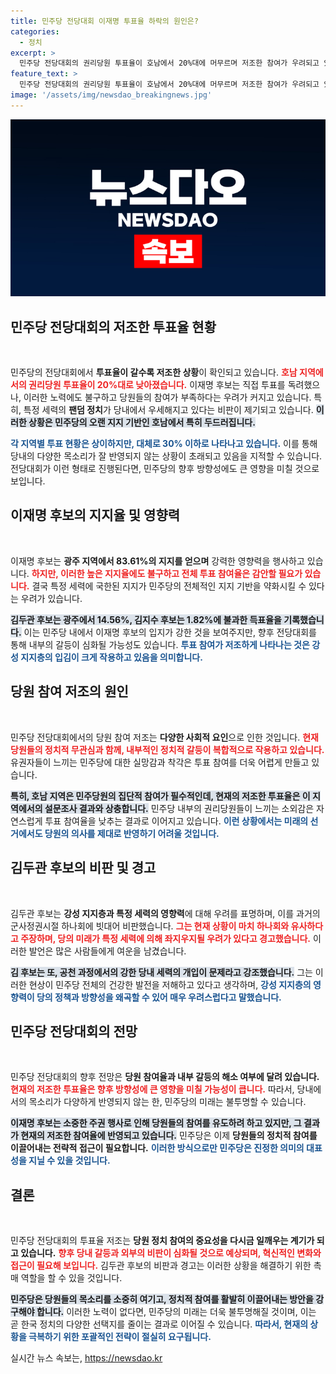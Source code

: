 ```yaml
---
title: 민주당 전당대회 이재명 투표율 하락의 원인은?
categories:
  - 정치
excerpt: >
  민주당 전당대회의 권리당원 투표율이 호남에서 20%대에 머무르며 저조한 참여가 우려되고 있다. 이재명 후보의 강성 지지층만이 여전히 당권을 쥐겠다는 비판이 이어지는 가운데, 김두관 후보는 당의 상황을 군사정권의 하나회에 빗대어 경고의 목소리를 높이고 있다.
feature_text: >
  민주당 전당대회의 권리당원 투표율이 호남에서 20%대에 머무르며 저조한 참여가 우려되고 있다. 이재명 후보의 강성 지지층만이 여전히 당권을 쥐겠다는 비판이 이어지는 가운데, 김두관 후보는 당의 상황을 군사정권의 하나회에 빗대어 경고의 목소리를 높이고 있다.
image: '/assets/img/newsdao_breakingnews.jpg'
---
```


<p><img src="/assets/img/newsdao_breakingnews.jpg" alt="cryptoinkorea 속보" /></p>

<h2 data-ke-size="size26">민주당 전당대회의 저조한 투표율 현황</h2>

<p data-ke-size="size16">&nbsp;</p>

<p>민주당의 전당대회에서 <strong>투표율이 갈수록 저조한 상황</strong>이 확인되고 있습니다. <b><span style="color: #ee2323;">호남 지역에서의 권리당원 투표율이 20%대로 낮아졌습니다.</span></b> 이재명 후보는 직접 투표를 독려했으나, 이러한 노력에도 불구하고 당원들의 참여가 부족하다는 우려가 커지고 있습니다. 특히, 특정 세력의 <strong>팬덤 정치</strong>가 당내에서 우세해지고 있다는 비판이 제기되고 있습니다. <b><span style="background-color: #21538527;">이러한 상황은 민주당의 오랜 지지 기반인 호남에서 특히 두드러집니다.</span></b></p>

<p><b><span style="color: #1a5490;">각 지역별 투표 현황은 상이하지만, 대체로 30% 이하로 나타나고 있습니다.</span></b> 이를 통해 당내의 다양한 목소리가 잘 반영되지 않는 상황이 초래되고 있음을 지적할 수 있습니다. 전당대회가 이런 형태로 진행된다면, 민주당의 향후 방향성에도 큰 영향을 미칠 것으로 보입니다.</p>

<h2 data-ke-size="size26">이재명 후보의 지지율 및 영향력</h2>

<p data-ke-size="size16">&nbsp;</p>

<p>이재명 후보는 <strong>광주 지역에서 83.61%의 지지를 얻으며</strong> 강력한 영향력을 행사하고 있습니다. <b><span style="color: #ee2323;">하지만, 이러한 높은 지지율에도 불구하고 전체 투표 참여율은 감안할 필요가 있습니다.</span></b> 결국 특정 세력에 국한된 지지가 민주당의 전체적인 지지 기반을 약화시킬 수 있다는 우려가 있습니다.</p>

<p><b><span style="background-color: #21538527;">김두관 후보는 광주에서 14.56%, 김지수 후보는 1.82%에 불과한 득표율을 기록했습니다.</span></b> 이는 민주당 내에서 이재명 후보의 입지가 강한 것을 보여주지만, 향후 전당대회를 통해 내부의 갈등이 심화될 가능성도 있습니다. <b><span style="color: #1a5490;">투표 참여가 저조하게 나타나는 것은 강성 지지층의 입김이 크게 작용하고 있음을 의미합니다.</span></b></p>

<h2 data-ke-size="size26">당원 참여 저조의 원인</h2>

<p data-ke-size="size16">&nbsp;</p>

<p>민주당 전당대회에서의 당원 참여 저조는 <strong>다양한 사회적 요인</strong>으로 인한 것입니다. <b><span style="color: #ee2323;">현재 당원들의 정치적 무관심과 함께, 내부적인 정치적 갈등이 복합적으로 작용하고 있습니다.</span></b> 유권자들이 느끼는 민주당에 대한 실망감과 착각은 투표 참여를 더욱 어렵게 만들고 있습니다.</p>

<p><b><span style="background-color: #21538527;">특히, 호남 지역은 민주당원의 집단적 참여가 필수적인데, 현재의 저조한 투표율은 이 지역에서의 설문조사 결과와 상충합니다.</span></b> 민주당 내부의 권리당원들이 느끼는 소외감은 자연스럽게 투표 참여율을 낮추는 결과로 이어지고 있습니다. <b><span style="color: #1a5490;">이런 상황에서는 미래의 선거에서도 당원의 의사를 제대로 반영하기 어려울 것입니다.</span></b></p>

<h2 data-ke-size="size26">김두관 후보의 비판 및 경고</h2>

<p data-ke-size="size16">&nbsp;</p>

<p>김두관 후보는 <strong>강성 지지층과 특정 세력의 영향력</strong>에 대해 우려를 표명하며, 이를 과거의 군사정권시절 하나회에 빗대어 비판했습니다. <b><span style="color: #ee2323;">그는 현재 상황이 마치 하나회와 유사하다고 주장하며, 당의 미래가 특정 세력에 의해 좌지우지될 우려가 있다고 경고했습니다.</span></b> 이러한 발언은 많은 사람들에게 여운을 남겼습니다.</p>

<p><b><span style="background-color: #21538527;">김 후보는 또, 공천 과정에서의 강한 당내 세력의 개입이 문제라고 강조했습니다.</span></b> 그는 이러한 현상이 민주당 전체의 건강한 발전을 저해하고 있다고 생각하며, <b><span style="color: #1a5490;">강성 지지층의 영향력이 당의 정책과 방향성을 왜곡할 수 있어 매우 우려스럽다고 말했습니다.</span></b></p>

<h2 data-ke-size="size26">민주당 전당대회의 전망</h2>

<p data-ke-size="size16">&nbsp;</p>

<p>민주당 전당대회의 향후 전망은 <strong>당원 참여율과 내부 갈등의 해소 여부에 달려 있습니다.</strong> <b><span style="color: #ee2323;">현재의 저조한 투표율은 향후 방향성에 큰 영향을 미칠 가능성이 큽니다.</span></b> 따라서, 당내에서의 목소리가 다양하게 반영되지 않는 한, 민주당의 미래는 불투명할 수 있습니다.</p>

<p><b><span style="background-color: #21538527;">이재명 후보는 소중한 주권 행사로 인해 당원들의 참여를 유도하려 하고 있지만, 그 결과가 현재의 저조한 참여율에 반영되고 있습니다.</span></b> 민주당은 이제 <strong>당원들의 정치적 참여를 이끌어내는 전략적 접근이 필요합니다.</strong> <b><span style="color: #1a5490;">이러한 방식으로만 민주당은 진정한 의미의 대표성을 지닐 수 있을 것입니다.</span></b></p>

<h2 data-ke-size="size26">결론</h2>

<p data-ke-size="size16">&nbsp;</p>

<p>민주당 전당대회의 투표율 저조는 <strong>당원 정치 참여의 중요성을 다시금 일깨우는 계기가 되고 있습니다.</strong> <b><span style="color: #ee2323;">향후 당내 갈등과 외부의 비판이 심화될 것으로 예상되며, 혁신적인 변화와 접근이 필요해 보입니다.</span></b> 김두관 후보의 비판과 경고는 이러한 상황을 해결하기 위한 촉매 역할을 할 수 있을 것입니다.</p>

<p><b><span style="background-color: #21538527;">민주당은 당원들의 목소리를 소중히 여기고, 정치적 참여를 활발히 이끌어내는 방안을 강구해야 합니다.</span></b> 이러한 노력이 없다면, 민주당의 미래는 더욱 불투명해질 것이며, 이는 곧 한국 정치의 다양한 선택지를 줄이는 결과로 이어질 수 있습니다. <b><span style="color: #1a5490;">따라서, 현재의 상황을 극복하기 위한 포괄적인 전략이 절실히 요구됩니다.</span></b></p>
실시간 뉴스 속보는, <a href="https://newsdao.kr" rel="dofollow">https://newsdao.kr</a>


